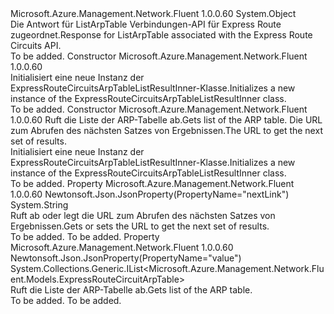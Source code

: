 <Type Name="ExpressRouteCircuitsArpTableListResultInner" FullName="Microsoft.Azure.Management.Network.Fluent.Models.ExpressRouteCircuitsArpTableListResultInner">
  <TypeSignature Language="C#" Value="public class ExpressRouteCircuitsArpTableListResultInner" />
  <TypeSignature Language="ILAsm" Value=".class public auto ansi beforefieldinit ExpressRouteCircuitsArpTableListResultInner extends System.Object" />
  <TypeSignature Language="DocId" Value="T:Microsoft.Azure.Management.Network.Fluent.Models.ExpressRouteCircuitsArpTableListResultInner" />
  <TypeSignature Language="VB.NET" Value="Public Class ExpressRouteCircuitsArpTableListResultInner" />
  <TypeSignature Language="F#" Value="type ExpressRouteCircuitsArpTableListResultInner = class" />
  <AssemblyInfo>
    <AssemblyName>Microsoft.Azure.Management.Network.Fluent</AssemblyName>
    <AssemblyVersion>1.0.0.60</AssemblyVersion>
  </AssemblyInfo>
  <Base>
    <BaseTypeName>System.Object</BaseTypeName>
  </Base>
  <Interfaces />
  <Docs>
    <summary>
            <span data-ttu-id="c71b1-101">Die Antwort für ListArpTable Verbindungen-API für Express Route zugeordnet.</span><span class="sxs-lookup"><span data-stu-id="c71b1-101">Response for ListArpTable associated with the Express Route Circuits API.</span></span>
            </summary>
    <remarks>To be added.</remarks>
  </Docs>
  <Members>
    <Member MemberName=".ctor">
      <MemberSignature Language="C#" Value="public ExpressRouteCircuitsArpTableListResultInner ();" />
      <MemberSignature Language="ILAsm" Value=".method public hidebysig specialname rtspecialname instance void .ctor() cil managed" />
      <MemberSignature Language="DocId" Value="M:Microsoft.Azure.Management.Network.Fluent.Models.ExpressRouteCircuitsArpTableListResultInner.#ctor" />
      <MemberSignature Language="VB.NET" Value="Public Sub New ()" />
      <MemberType>Constructor</MemberType>
      <AssemblyInfo>
        <AssemblyName>Microsoft.Azure.Management.Network.Fluent</AssemblyName>
        <AssemblyVersion>1.0.0.60</AssemblyVersion>
      </AssemblyInfo>
      <Parameters />
      <Docs>
        <summary>
            <span data-ttu-id="c71b1-102">Initialisiert eine neue Instanz der ExpressRouteCircuitsArpTableListResultInner-Klasse.</span><span class="sxs-lookup"><span data-stu-id="c71b1-102">Initializes a new instance of the ExpressRouteCircuitsArpTableListResultInner class.</span></span>
            </summary>
        <remarks>To be added.</remarks>
      </Docs>
    </Member>
    <Member MemberName=".ctor">
      <MemberSignature Language="C#" Value="public ExpressRouteCircuitsArpTableListResultInner (System.Collections.Generic.IList&lt;Microsoft.Azure.Management.Network.Fluent.Models.ExpressRouteCircuitArpTable&gt; value = null, string nextLink = null);" />
      <MemberSignature Language="ILAsm" Value=".method public hidebysig specialname rtspecialname instance void .ctor(class System.Collections.Generic.IList`1&lt;class Microsoft.Azure.Management.Network.Fluent.Models.ExpressRouteCircuitArpTable&gt; value, string nextLink) cil managed" />
      <MemberSignature Language="DocId" Value="M:Microsoft.Azure.Management.Network.Fluent.Models.ExpressRouteCircuitsArpTableListResultInner.#ctor(System.Collections.Generic.IList{Microsoft.Azure.Management.Network.Fluent.Models.ExpressRouteCircuitArpTable},System.String)" />
      <MemberSignature Language="VB.NET" Value="Public Sub New (Optional value As IList(Of ExpressRouteCircuitArpTable) = null, Optional nextLink As String = null)" />
      <MemberSignature Language="F#" Value="new Microsoft.Azure.Management.Network.Fluent.Models.ExpressRouteCircuitsArpTableListResultInner : System.Collections.Generic.IList&lt;Microsoft.Azure.Management.Network.Fluent.Models.ExpressRouteCircuitArpTable&gt; * string -&gt; Microsoft.Azure.Management.Network.Fluent.Models.ExpressRouteCircuitsArpTableListResultInner" Usage="new Microsoft.Azure.Management.Network.Fluent.Models.ExpressRouteCircuitsArpTableListResultInner (value, nextLink)" />
      <MemberType>Constructor</MemberType>
      <AssemblyInfo>
        <AssemblyName>Microsoft.Azure.Management.Network.Fluent</AssemblyName>
        <AssemblyVersion>1.0.0.60</AssemblyVersion>
      </AssemblyInfo>
      <Parameters>
        <Parameter Name="value" Type="System.Collections.Generic.IList&lt;Microsoft.Azure.Management.Network.Fluent.Models.ExpressRouteCircuitArpTable&gt;" />
        <Parameter Name="nextLink" Type="System.String" />
      </Parameters>
      <Docs>
        <param name="value"><span data-ttu-id="c71b1-103">Ruft die Liste der ARP-Tabelle ab.</span><span class="sxs-lookup"><span data-stu-id="c71b1-103">Gets list of the ARP table.</span></span></param>
        <param name="nextLink"><span data-ttu-id="c71b1-104">Die URL zum Abrufen des nächsten Satzes von Ergebnissen.</span><span class="sxs-lookup"><span data-stu-id="c71b1-104">The URL to get the next set of results.</span></span></param>
        <summary>
            <span data-ttu-id="c71b1-105">Initialisiert eine neue Instanz der ExpressRouteCircuitsArpTableListResultInner-Klasse.</span><span class="sxs-lookup"><span data-stu-id="c71b1-105">Initializes a new instance of the ExpressRouteCircuitsArpTableListResultInner class.</span></span>
            </summary>
        <remarks>To be added.</remarks>
      </Docs>
    </Member>
    <Member MemberName="NextLink">
      <MemberSignature Language="C#" Value="public string NextLink { get; set; }" />
      <MemberSignature Language="ILAsm" Value=".property instance string NextLink" />
      <MemberSignature Language="DocId" Value="P:Microsoft.Azure.Management.Network.Fluent.Models.ExpressRouteCircuitsArpTableListResultInner.NextLink" />
      <MemberSignature Language="VB.NET" Value="Public Property NextLink As String" />
      <MemberSignature Language="F#" Value="member this.NextLink : string with get, set" Usage="Microsoft.Azure.Management.Network.Fluent.Models.ExpressRouteCircuitsArpTableListResultInner.NextLink" />
      <MemberType>Property</MemberType>
      <AssemblyInfo>
        <AssemblyName>Microsoft.Azure.Management.Network.Fluent</AssemblyName>
        <AssemblyVersion>1.0.0.60</AssemblyVersion>
      </AssemblyInfo>
      <Attributes>
        <Attribute>
          <AttributeName>Newtonsoft.Json.JsonProperty(PropertyName="nextLink")</AttributeName>
        </Attribute>
      </Attributes>
      <ReturnValue>
        <ReturnType>System.String</ReturnType>
      </ReturnValue>
      <Docs>
        <summary>
            <span data-ttu-id="c71b1-106">Ruft ab oder legt die URL zum Abrufen des nächsten Satzes von Ergebnissen.</span><span class="sxs-lookup"><span data-stu-id="c71b1-106">Gets or sets the URL to get the next set of results.</span></span>
            </summary>
        <value>To be added.</value>
        <remarks>To be added.</remarks>
      </Docs>
    </Member>
    <Member MemberName="Value">
      <MemberSignature Language="C#" Value="public System.Collections.Generic.IList&lt;Microsoft.Azure.Management.Network.Fluent.Models.ExpressRouteCircuitArpTable&gt; Value { get; set; }" />
      <MemberSignature Language="ILAsm" Value=".property instance class System.Collections.Generic.IList`1&lt;class Microsoft.Azure.Management.Network.Fluent.Models.ExpressRouteCircuitArpTable&gt; Value" />
      <MemberSignature Language="DocId" Value="P:Microsoft.Azure.Management.Network.Fluent.Models.ExpressRouteCircuitsArpTableListResultInner.Value" />
      <MemberSignature Language="VB.NET" Value="Public Property Value As IList(Of ExpressRouteCircuitArpTable)" />
      <MemberSignature Language="F#" Value="member this.Value : System.Collections.Generic.IList&lt;Microsoft.Azure.Management.Network.Fluent.Models.ExpressRouteCircuitArpTable&gt; with get, set" Usage="Microsoft.Azure.Management.Network.Fluent.Models.ExpressRouteCircuitsArpTableListResultInner.Value" />
      <MemberType>Property</MemberType>
      <AssemblyInfo>
        <AssemblyName>Microsoft.Azure.Management.Network.Fluent</AssemblyName>
        <AssemblyVersion>1.0.0.60</AssemblyVersion>
      </AssemblyInfo>
      <Attributes>
        <Attribute>
          <AttributeName>Newtonsoft.Json.JsonProperty(PropertyName="value")</AttributeName>
        </Attribute>
      </Attributes>
      <ReturnValue>
        <ReturnType>System.Collections.Generic.IList&lt;Microsoft.Azure.Management.Network.Fluent.Models.ExpressRouteCircuitArpTable&gt;</ReturnType>
      </ReturnValue>
      <Docs>
        <summary>
            <span data-ttu-id="c71b1-107">Ruft die Liste der ARP-Tabelle ab.</span><span class="sxs-lookup"><span data-stu-id="c71b1-107">Gets list of the ARP table.</span></span>
            </summary>
        <value>To be added.</value>
        <remarks>To be added.</remarks>
      </Docs>
    </Member>
  </Members>
</Type>